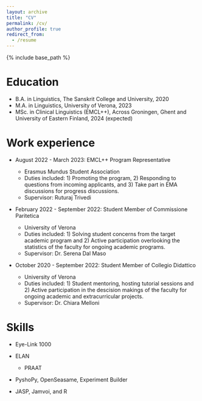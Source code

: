 ```yaml
---
layout: archive
title: "CV"
permalink: /cv/
author_profile: true
redirect_from:
  - /resume
---
```


{% include base_path %}

Education
======
* B.A. in Linguistics, The Sanskrit College and University, 2020
* M.A. in Linguistics, University of Verona, 2023
* MSc. in Clinical Linguistics (EMCL++), Across Groningen, Ghent and University of Eastern Finland, 2024 (expected)

Work experience
======
* August 2022 - March 2023: EMCL++ Program Representative
  * Erasmus Mundus Student Association
  * Duties included: 1) Promoting the program, 2) Responding to questions from incoming applicants, and 3) Take part in EMA discussions for progress discussions.
  * Supervisor: Ruturaj Trivedi



* February 2022 - September 2022: Student Member of Commissione Paritetica
  * University of Verona
  * Duties included: 1) Solving student concerns from the target academic program and 2) Active participation overlooking the statistics of the faculty for ongoing academic programs.
  * Supervisor: Dr. Serena Dal Maso


* October 2020 - September 2022: Student Member of Collegio Didattico
  * University of Verona
  * Duties included: 1) Student mentoring, hosting tutorial sessions and 2) Active participation in the descision makings of the faculty for ongoing academic and extracurricular projects.
  * Supervisor: Dr. Chiara Melloni
  
Skills
======
* Eye-Link 1000
* ELAN
  * PRAAT
  
* PyshoPy, OpenSeasame, Experiment Builder  
* JASP, Jamvoi, and R


